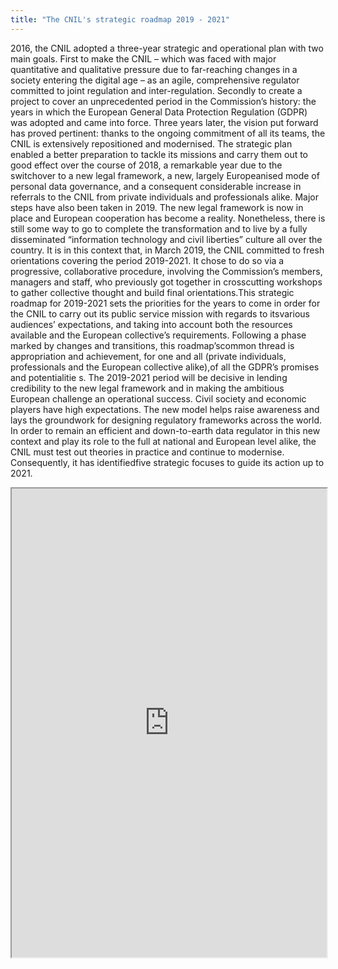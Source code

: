 ```yaml
---
title: "The CNIL's strategic roadmap 2019 - 2021"
---
```


2016, the CNIL adopted a three-year strategic and operational plan with two main goals. First to make the CNIL – which was faced with major quantitative and qualitative pressure due to far-reaching changes in a society entering the digital age – as an agile, comprehensive regulator   committed to joint regulation and inter-regulation. Secondly to create a project to cover an unprecedented period in the Commission’s history: the years in which the European General Data Protection Regulation (GDPR) was adopted and came into force.   Three years later, the vision put forward has proved pertinent: thanks to the ongoing commitment of all its teams, the CNIL is extensively repositioned  and  modernised. The strategic plan enabled a better preparation to tackle its missions and carry them out to good effect over the course of 2018, a remarkable year due  to  the  switchover  to  a  new  legal  framework, a new, largely Europeanised mode of personal data governance, and a consequent considerable increase in referrals to the CNIL from private individuals and professionals alike.   Major steps have also been taken in 2019. The new legal framework is now in place and European cooperation has become a reality. Nonetheless, there is still some way to go to complete the transformation and to live by a fully disseminated “information technology and civil liberties” culture all over the country. It is in this context that, in March 2019, the CNIL committed to fresh orientations covering the period 2019-2021. It chose to do so via a progressive, collaborative procedure, involving the Commission’s members, managers and staff, who previously got together in crosscutting workshops to gather collective thought and build final orientations.This strategic roadmap for 2019-2021 sets the priorities for the years to come in order for the CNIL to carry out its public service mission with regards to itsvarious audiences’ expectations, and taking into account both the resources available and the European collective’s requirements.   Following a phase marked by changes and transitions, this roadmap’scommon  thread is appropriation and  achievement, for one and all (private individuals,  professionals  and  the  European  collective  alike),of  all  the  GDPR’s  promises and  potentialitie s.  The  2019-2021 period will  be  decisive  in  lending credibility to the new legal framework and in making the ambitious European challenge an operational success. Civil society and economic players have high expectations. The new model helps raise awareness and lays the groundwork for designing regulatory frameworks across the world. In order to remain an efficient and down-to-earth data regulator in this new context and play its role to the full at national and European level alike, the CNIL must test out theories in practice and continue to modernise. Consequently, it has identifiedfive strategic focuses to guide its action up to 2021.

<iframe height="750" width="100%" src="https://ewelton.github.io/ktest/wiki.html#The%20CNIL's%20strategic%20roadmap%202019%20-%202021"></iframe>
